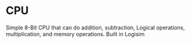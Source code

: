 # CPU
Simple 8-Bit CPU that can do addition, subtraction, Logical operations, multiplication, and memory operations.  Built in Logisim
